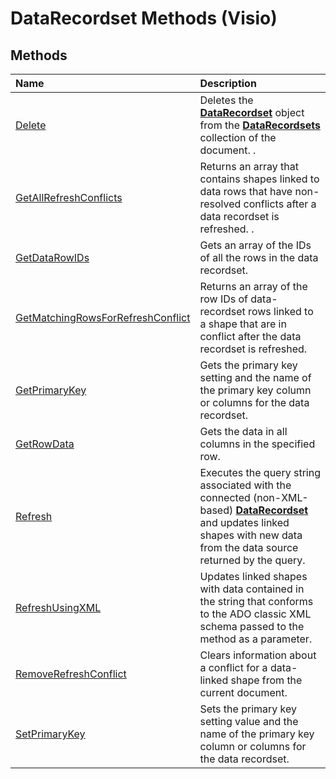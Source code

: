
# DataRecordset Methods (Visio)

## Methods



|**Name**|**Description**|
|:-----|:-----|
|[Delete](9f3fa9b0-2ca9-cf28-fa27-18eef4be179d.md)|Deletes the  **[DataRecordset](272d5fbb-d8a7-1fe8-07a3-7d7f71b62936.md)** object from the **[DataRecordsets](edf6d0dc-2f16-eee0-fd4c-ec4c9409179e.md)** collection of the document. .|
|[GetAllRefreshConflicts](96d1c866-6c0d-f750-46a8-8257340ebd71.md)|Returns an array that contains shapes linked to data rows that have non-resolved conflicts after a data recordset is refreshed. .|
|[GetDataRowIDs](d76874eb-c25b-df65-5d00-64de288d086e.md)|Gets an array of the IDs of all the rows in the data recordset.|
|[GetMatchingRowsForRefreshConflict](07526278-19db-ccbc-6785-095c73128879.md)|Returns an array of the row IDs of data-recordset rows linked to a shape that are in conflict after the data recordset is refreshed.|
|[GetPrimaryKey](4f056424-4668-7859-5ed1-bd28a051ddc0.md)|Gets the primary key setting and the name of the primary key column or columns for the data recordset.|
|[GetRowData](969d7702-e78c-736f-87d8-c8e7e8c5a778.md)|Gets the data in all columns in the specified row.|
|[Refresh](0a871f32-f24e-07c0-3cc6-a76f2a4ba2e2.md)|Executes the query string associated with the connected (non-XML-based)  **[DataRecordset](272d5fbb-d8a7-1fe8-07a3-7d7f71b62936.md)** and updates linked shapes with new data from the data source returned by the query.|
|[RefreshUsingXML](345935ab-b269-61dd-9ebe-e1f87b89bb11.md)|Updates linked shapes with data contained in the string that conforms to the ADO classic XML schema passed to the method as a parameter.|
|[RemoveRefreshConflict](a92abdb7-f47c-b843-cacf-6acca68d9c66.md)|Clears information about a conflict for a data-linked shape from the current document.|
|[SetPrimaryKey](5ec125ff-b4a8-abcb-0d9d-140e97de6db2.md)|Sets the primary key setting value and the name of the primary key column or columns for the data recordset.|

